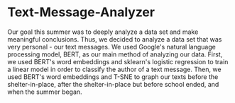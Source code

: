 # Text-Message-Analyzer
Our goal this summer was to deeply analyze a data set and make meaningful conclusions. Thus, we decided to analyze a data set that was very personal - our text messages. We used Google's natural language processing model, BERT, as our main method of analyzing our data. First, we used  BERT's word embeddings and sklearn's logistic regression to train a linear model in order to classify the author  of a text message. Then, we used BERT's word embeddings and T-SNE to graph our texts before the shelter-in-place, after the shelter-in-place but before school ended, and when the summer began. 